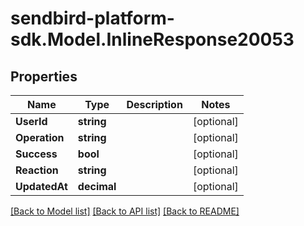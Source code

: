 
# sendbird-platform-sdk.Model.InlineResponse20053

## Properties

Name | Type | Description | Notes
------------ | ------------- | ------------- | -------------
**UserId** | **string** |  | [optional] 
**Operation** | **string** |  | [optional] 
**Success** | **bool** |  | [optional] 
**Reaction** | **string** |  | [optional] 
**UpdatedAt** | **decimal** |  | [optional] 

[[Back to Model list]](../README.md#documentation-for-models)
[[Back to API list]](../README.md#documentation-for-api-endpoints)
[[Back to README]](../README.md)

